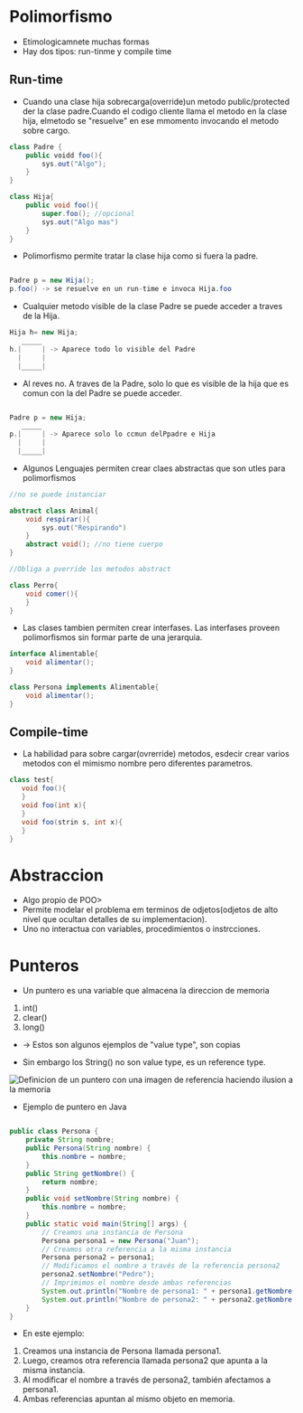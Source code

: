 # Polimorfismo

* Etimologicamnete muchas formas
* Hay dos tipos: run-tinme y compile time

## Run-time 

* Cuando una clase hija sobrecarga(override)un metodo public/protected der la clase padre.Cuando el codigo cliente llama el metodo en la clase hija, elmetodo  se "resuelve" en ese mmomento invocando el metodo sobre cargo.

``` java
class Padre {
    public voidd foo(){
        sys.out("Algo");
    }
}

class Hija{
    public void foo(){
        super.foo(); //opcional
        sys.out("Algo mas")
    }
}

```
* Polimorfismo permite tratar la clase hija como si fuera la padre.

```java

Padre p = new Hija();
p.foo() -> se resuelve en un run-time e invoca Hija.foo

```

* Cualquier metodo visible de la clase Padre se puede acceder a traves de la Hija.

``` java
Hija h= new Hija;
   _____ 
h.|     | -> Aparece todo lo visible del Padre
  |     |
  |_____|

```

* Al reves no. A traves de la Padre, solo lo que es visible de la hija que es comun con la del Padre se puede acceder.


``` java

Padre p = new Hija;
   _____ 
p.|     | -> Aparece solo lo ccmun delPpadre e Hija
  |     |
  |_____|

```

* Algunos Lenguajes permiten crear claes abstractas que son utles para polimorfismos

``` java
//no se puede instanciar

abstract class Animal{ 
    void respirar(){
        sys.out("Respirando")
    }
    abstract void(); //no tiene cuerpo
}

//Obliga a pverride los metodos abstract

class Perro{
    void comer(){  
    }
}

```

* Las clases tambien permiten crear interfases. Las interfases proveen polimorfismos sin formar parte de una jerarquia.

``` java
interface Alimentable{
    void alimentar();
}

class Persona implements Alimentable{
    void alimentar();
}

```

## Compile-time

* La habilidad para sobre cargar(ovrerride) metodos, esdecir crear varios metodos con el mimismo nombre pero diferentes parametros.
 
 ``` java
 class test{
    void foo(){
    }
    void foo(int x){
    }
    void foo(strin s, int x){
    }
 }

```
 # Abstraccion

 * Algo propio de POO>
 * Permite modelar el problema em terminos de odjetos(odjetos de alto nivel que ocultan detalles de su implementacion).
 * Uno no interactua  con variables, procedimientos o instrcciones.

 # Punteros

 * Un puntero es una variable que almacena la direccion de memoria

 1. int()
 2. clear()
 3. long()
 + -> Estos son algunos ejemplos de "value type", son copias

 * Sin embargo los String() no son value type, es un reference type.

![Definicion de un puntero con una imagen de  referencia haciendo ilusion a la memoria](https://image.slidesharecdn.com/punteros-120105064722-phpapp01/95/punteros-2-1024.jpg?cb=1325746331)

* Ejemplo de puntero en Java

``` java

public class Persona {
    private String nombre;
    public Persona(String nombre) {
        this.nombre = nombre;
    }
    public String getNombre() {
        return nombre;
    }
    public void setNombre(String nombre) {
        this.nombre = nombre;
    }
    public static void main(String[] args) {
        // Creamos una instancia de Persona
        Persona persona1 = new Persona("Juan");
        // Creamos otra referencia a la misma instancia
        Persona persona2 = persona1;
        // Modificamos el nombre a través de la referencia persona2
        persona2.setNombre("Pedro");
        // Imprimimos el nombre desde ambas referencias
        System.out.println("Nombre de persona1: " + persona1.getNombre());
        System.out.println("Nombre de persona2: " + persona2.getNombre());
    }
}

```

* En este ejemplo:

1. Creamos una instancia de Persona llamada persona1.
2. Luego, creamos otra referencia llamada persona2 que apunta a la misma instancia.
3. Al modificar el nombre a través de persona2, también afectamos a persona1.
4. Ambas referencias apuntan al mismo objeto en memoria.